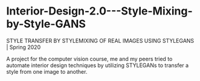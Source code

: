 # Interior-Design-2.0---Style-Mixing-by-Style-GANS
STYLE TRANSFER BY STYLEMIXING OF REAL IMAGES USING STYLEGANS | Spring 2020

A project for the computer vision course, me and my peers tried to automate interior design techniques by utilizing STYLEGANs to transfer a style from one image to 
another.
